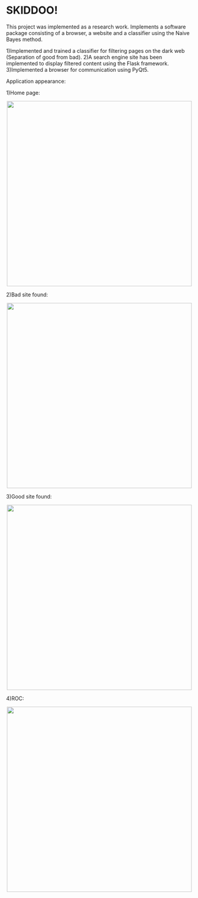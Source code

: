 # SKIDDOO!

This project was implemented as a research work. Implements a software package consisting of a browser, a website and a classifier using the Naive Bayes method. 

1)Implemented and trained a classifier for filtering pages on the dark web (Separation of good from bad). 
2)A search engine site has been implemented to display filtered content using the Flask framework. 
3)Implemented a browser for communication using PyQt5.



Application appearance:


1)Home page:

<p align="center">
<img src="https://github.com/thusdayogor/SKIDDOO-/blob/main/%20ScreenShots/1.png" width="500">
</p>

2)Bad site found:

<p align="center">
<img src="https://github.com/thusdayogor/SKIDDOO-/blob/main/%20ScreenShots/2.png" width="500">
</p>

3)Good site found:

<p align="center">
<img src="https://github.com/thusdayogor/SKIDDOO-/blob/main/%20ScreenShots/3.png" width="500">
</p>

4)ROC:

<p align="center">
<img src="https://github.com/thusdayogor/SKIDDOO-/blob/main/%20ScreenShots/4.png" width="500">
</p>
